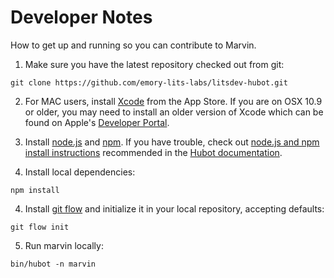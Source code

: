 # Developer Notes

How to get up and running so you can contribute to Marvin.

1. Make sure you have the latest repository checked out from git:
  ```
  git clone https://github.com/emory-lits-labs/litsdev-hubot.git
  ```
2. For MAC users, install [Xcode](https://itunes.apple.com/us/app/xcode/id497799835?ls=1&mt=12) from the App Store. If you are on OSX 10.9 or older, you may need to install an older version of Xcode which can be found on Apple's [Developer Portal](https://developer.apple.com/downloads/index.action).

2. Install  [node.js](https://github.com/emory-lits-labs/litsdev-hubot.git) and [npm](https://npmjs.org/).  If you have trouble, check out [node.js and npm install instructions](http://joyent.com/blog/installing-node-and-npm) recommended in the [Hubot documentation](https://hubot.github.com/docs/).

3. Install local dependencies:
  ```
  npm install
  ```

4. Install [git flow](https://github.com/nvie/gitflow) and initialize it in your local repository, accepting defaults:
  ```
  git flow init
  ```

5. Run marvin locally:
  ```
  bin/hubot -n marvin
  ```
